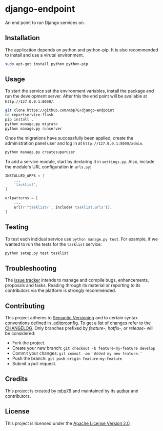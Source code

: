 # django-endpoint

An end point to run Django services on.

## Installation

The application depends on python and python-pip. It is also recommended to
install and use a virutal environment.

```bash
sudo apt-get install python python-pip
```

## Usage

To start the service set the environment variables, install the package and run
the development server. After this the end point will be available at
`http://127.0.0.1:8000/`.

```bash
git clone https://github.com/mbp76/django-endpoint
cd reportservice-flask
pip install .
python manage.py migrate
python manage.py runserver
```

Once the migrations have successfully been applied, create the administration
panel user and log in at `http://127.0.0.1:8000/admin`.

```bash
python manage.py createsuperuser
```

To add a service module, start by declaring it in `settings.py`. Also, include
the module's URL configuration in `urls.py`:

```python
INSTALLED_APPS = [
    ...
    'tasklist',
]
```

```python
urlpatterns = [
    ...
    url(r'^tasklist/', include('tasklist.urls')),
]
```

## Testing

To test each indidual service use `python manage.py test`. For example, if we
wanted to run the tests for the `tasklist` service:

```bash
python setup.py test tasklist
```

## Troubleshooting

The [issue tracker][issue-tracker] intends to manage and compile bugs,
enhancements, proposals and tasks. Reading through its material or reporting to
its contributors via the platform is strongly recommended.

## Contributing

This project adheres to [Semantic Versioning][semver] and to certain syntax
conventions defined in [.editorconfig][editorconfig]. To get a list of changes
refer to the [CHANGELOG][changelog]. Only branches prefixed by *feature-*,
*hotfix-*, or *release-* will be considered:

  - Fork the project.
  - Create your new branch: `git checkout -b feature-my-feature develop`
  - Commit your changes: `git commit -am 'Added my new feature.'`
  - Push the branch: `git push origin feature-my-feature`
  - Submit a pull request.

## Credits

This project is created by [mbp76][author] and maintained by its
[author][author] and contributors.

## License

This project is licensed under the [Apache License Version 2.0][license].

[author]: https://mbp76.github.io
[issue-tracker]: https://github.com/mbp76/django-endpoint/issues
[editorconfig]: .editorconfig
[changelog]: CHANGELOG.md
[license]: LICENSE
[semver]: http://semver.org
